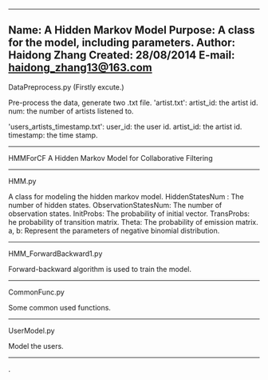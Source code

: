-------------------------------------------------------------------------------
Name:       A Hidden Markov Model
Purpose:    A class for the model, including parameters.
Author:     Haidong Zhang
Created:    28/08/2014
E-mail:     haidong_zhang13@163.com
-------------------------------------------------------------------------------
DataPreprocess.py (Firstly excute.)

Pre-process the data, generate two .txt file.
'artist.txt':
        artist_id: the artist id.
        num: the number of artists listened to.

'users_artists_timestamp.txt':
        user_id: the user id.
        artist_id: the artist id.
        timestamp: the time stamp.

------------------------------------------------------------------------------
HMMForCF
A Hidden Markov Model for Collaborative Filtering

-------------------------------------------------------------------------------
HMM.py

A class for modeling the hidden markov model.
HiddenStatesNum : The number of hidden states.
ObservationStatesNum: The number of observation states.
InitProbs: The probability of initial vector.
TransProbs: he probability of transition matrix.
Theta: The probability of emission matrix.
a, b: Represent the parameters of negative binomial distribution.

-------------------------------------------------------------------------------
HMM_ForwardBackward1.py

Forward-backward algorithm is used to train the model.

-------------------------------------------------------------------------------
CommonFunc.py

Some common used functions.

-------------------------------------------------------------------------------
UserModel.py

Model the users.

-------------------------------------------------------------------------------


.
